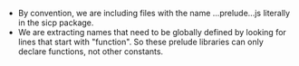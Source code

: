 * By convention, we are including files with the name ...prelude...js literally in the sicp package.
* We are extracting names that need to be globally defined by looking for lines that start with "function". So these prelude libraries can only declare functions, not other constants.